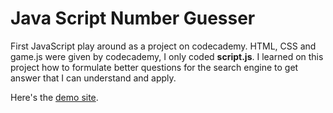 # Java Script Number Guesser

First JavaScript play around as a project on codecademy. HTML, CSS and game.js were given by codecademy, I only coded **script.js**. 
I learned on this project how to formulate better questions for the search engine to get answer that I can understand and apply. 

Here's the [demo site](https://mxx1029.github.io/js-number-guesser/).
